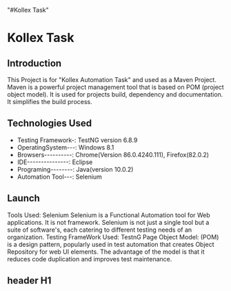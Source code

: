 "#Kollex  Task" 
# Kollex Task
## Introduction
This Project is for "Kollex Automation Task" and used as a Maven Project. Maven is a powerful project management tool that is based on POM (project object model). It is used for projects build, dependency and documentation. It simplifies the build process.  
## Technologies Used
* Testing Framework-: TestNG version 6.8.9
* OperatingSystem---: Windows 8.1
* Browsers----------: Chrome(Version 86.0.4240.111), Firefox(82.0.2)
* IDE---------------: Eclipse
* Programing--------: Java(version  10.0.2)
* Automation Tool---: Selenium
## Launch
Tools Used: Selenium
Selenium is a Functional Automation tool for Web applications. It is not framework. Selenium is not just a single tool but a suite of software's, each catering to different testing needs of an organization.
Testing FrameWork Used: TestnG
Page Object Model: (POM) is a design pattern, popularly used in test automation that creates Object Repository for web UI elements. The advantage of the model is that it reduces code duplication and improves test maintenance.
## header H1
